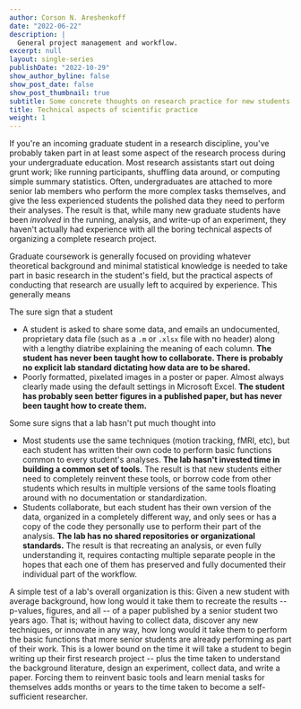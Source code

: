 ```yaml
---
author: Corson N. Areshenkoff
date: "2022-06-22"
description: |
  General project management and workflow.
excerpt: null
layout: single-series
publishDate: "2022-10-29"
show_author_byline: false
show_post_date: false
show_post_thumbnail: true
subtitle: Some concrete thoughts on research practice for new students.
title: Technical aspects of scientific practice
weight: 1
---
```


If you're an incoming graduate student in a research discipline, you've probably taken part in at least some aspect of the research process during your undergraduate education. Most research assistants start out doing grunt work; like running participants, shuffling data around, or computing simple summary statistics. Often, undergraduates are attached to more senior lab members who perform the more complex tasks themselves, and give the less experienced students the polished data they need to perform their analyses. The result is that, while many new graduate students have been *involved* in the running, analysis, and write-up of an experiment, they haven't actually had experience with all the boring technical aspects of organizing a complete research project.

Graduate coursework is generally focused on providing whatever theoretical background and minimal statistical knowledge is needed to take part in basic research in the student's field, but the practical aspects of conducting that research are usually left to acquired by experience. This generally means 

The sure sign that a student 

* A student is asked to share some data, and emails an undocumented, proprietary data file (such as a `.m` or `.xlsx` file with no header) along with a lengthy diatribe explaining the meaning of each column. **The student has never been taught how to collaborate. There is probably no explicit lab standard dictating how data are to be shared.**
* Poorly formatted, pixelated images in a poster or paper. Almost always clearly made using the default settings in Microsoft Excel. **The student has probably seen better figures in a published paper, but has never been taught how to create them.**

Some sure signs that a lab hasn't put much thought into 

* Most students use the same techniques (motion tracking, fMRI, etc), but each student has written their own code to perform basic functions common to every student's analyses. **The lab hasn't invested time in building a common set of tools.** The result is that new students either need to completely reinvent these tools, or borrow code from other students which results in multiple versions of the same tools floating around with no documentation or standardization.
* Students collaborate, but each student has their own version of the data, organized in a completely different way, and only sees or has a copy of the code they personally use to perform their part of the analysis. **The lab has no shared repositories or organizational standards.** The result is that recreating an analysis, or even fully understanding it, requires contacting multiple separate people in the hopes that each one of them has preserved and fully documented their individual part of the workflow.

A simple test of a lab's overall organization is this: Given a new student with average background, how long would it take them to recreate the results -- p-values, figures, and all -- of a paper published by a senior student two years ago. That is; without having to collect data, discover any new techniques, or innovate in any way, how long would it take them to perform the basic functions that more senior students are already performing as part of their work. This is a lower bound on the time it will take a student to begin writing up their first research project -- plus the time taken to understand the background literature, design an experiment, collect data, and write a paper. Forcing them to reinvent basic tools and learn menial tasks for themselves adds months or years to the time taken to become a self-sufficient researcher.